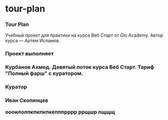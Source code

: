 # tour-plan

<h3>Tour Plan</h3>
<p>Учебный проект для практики на курсе Веб Старт от Glo Academy. Автор курса — Артем Исламов.<p>

<h3>Проект выполняет<h3>
<p>Курбанов Ахмед. Девятый поток курса Веб Старт. Тариф "Полный фарш" с куратором.<p>

<h3>Куратор<h3>
<p>Иван Скопинцев<p>
оооилолпкпкпкпкепппрррр
ррщшр
лщщщ
